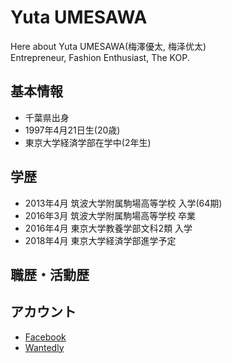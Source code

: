 # Yuta UMESAWA
Here about Yuta UMESAWA(梅澤優太, 梅泽优太)\
Entrepreneur, Fashion Enthusiast, The KOP.

## 基本情報
- 千葉県出身
- 1997年4月21日生(20歳)
- 東京大学経済学部在学中(2年生)

## 学歴
- 2013年4月 筑波大学附属駒場高等学校 入学(64期)
- 2016年3月 筑波大学附属駒場高等学校 卒業
- 2016年4月 東京大学教養学部文科2類 入学
- 2018年4月 東京大学経済学部進学予定

## 職歴・活動歴


## アカウント
- [Facebook](https://www.facebook.com/yutaume421)
- [Wantedly](https://www.wantedly.com/users/18573033)

